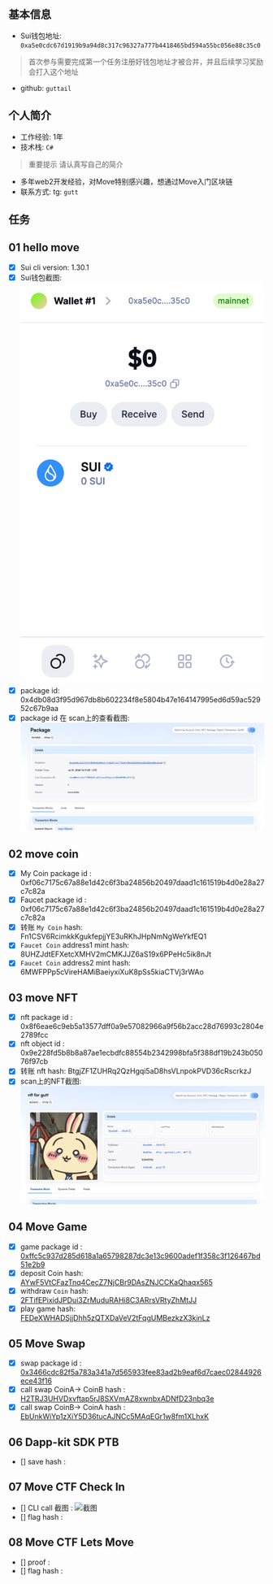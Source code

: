## 基本信息
- Sui钱包地址: `0xa5e0cdc67d1919b9a94d8c317c96327a777b4418465bd594a55bc056e88c35c0`
> 首次参与需要完成第一个任务注册好钱包地址才被合并，并且后续学习奖励会打入这个地址
- github: `guttail`

## 个人简介
- 工作经验: 1年
- 技术栈: `C#`
> 重要提示 请认真写自己的简介
- 多年web2开发经验，对Move特别感兴趣，想通过Move入门区块链
- 联系方式: tg: `gutt` 

## 任务

##   01 hello move  
- [x] Sui cli version: 1.30.1
- [x] Sui钱包截图: ![Sui钱包截图](./notes/0.png)
- [x] package id: 0x4db08d3f95d967db8b602234f8e5804b47e164147995ed6d59ac52952c67b9aa
- [x] package id 在 scan上的查看截图:![Scan截图](./notes/1.png)

##   02 move coin
- [x] My Coin package id :  0xf06c7175c67a88e1d42c6f3ba24856b20497daad1c161519b4d0e28a27c7c82a
- [x] Faucet package id : 0xf06c7175c67a88e1d42c6f3ba24856b20497daad1c161519b4d0e28a27c7c82a
- [x] 转账 `My Coin` hash:  Fn1CSV6RcimkkKgukfepjjYE3uRKhJHpNmNgWeYkfEQ1
- [x] `Faucet Coin` address1 mint hash:  8UHZJdtEFXetcXMHV2mCMKJJZ6aS19x6PPeHc5ik8nJt
- [x] `Faucet Coin` address2 mint hash:  6MWFPPp5cVireHAMiBaeiyxiXuK8pSs5kiaCTVj3rWAo

##   03 move NFT
- [x] nft package id : 0x8f6eae6c9eb5a13577dff0a9e57082966a9f56b2acc28d76993c2804e2789fcc
- [x] nft object id : 0x9e228fd5b8b8a87ae1ecbdfc88554b2342998bfa5f388df19b243b05076f97cb
- [x] 转账 nft  hash: BtgjZF1ZUHRq2QzHgqi5aD8hsVLnpokPVD36cRscrkzJ
- [x] scan上的NFT截图:![Scan截图](./notes/3.png)

##   04 Move Game
- [x] game package id : [0xffc5c937d285d618a1a65798287dc3e13c9600adef1f358c3f126467bd51e2b9](https://testnet.suivision.xyz/package/0xffc5c937d285d618a1a65798287dc3e13c9600adef1f358c3f126467bd51e2b9)
- [x] deposit Coin hash: [AYwF5VtCFazTnq4CecZ7NjCBr9DAsZNJCCKaQhaqx565](https://testnet.suivision.xyz/txblock/AYwF5VtCFazTnq4CecZ7NjCBr9DAsZNJCCKaQhaqx565)
- [x] withdraw `Coin` hash:  [2FTifEPixidJPDui3ZrMuduRAHi8C3ARrsVRtyZhMtJJ](https://testnet.suivision.xyz/txblock/2FTifEPixidJPDui3ZrMuduRAHi8C3ARrsVRtyZhMtJJ)
- [x] play game hash: [FEDeXWHADSjjDhh5zQTXDaVeV2tFqgUMBezkzX3kinLz](https://testnet.suivision.xyz/txblock/FEDeXWHADSjjDhh5zQTXDaVeV2tFqgUMBezkzX3kinLz)

##   05 Move Swap
- [x] swap package id : [0x3466cdc82f5a783a341a7d565933fee83ad2b9eaf6d7caec02844926ece43f16](https://suivision.xyz/package/0x3466cdc82f5a783a341a7d565933fee83ad2b9eaf6d7caec02844926ece43f16)
- [x] call swap CoinA-> CoinB  hash : [H2TRJ3UHVDxvftap5rJ8SXVmAZ8xwnbxADNfD23nbq3e](https://suivision.xyz/txblock/H2TRJ3UHVDxvftap5rJ8SXVmAZ8xwnbxADNfD23nbq3e)
- [x] call swap CoinB-> CoinA  hash : [EbUnkWiYp1zXiY5D36tucAJNCc5MAqEGr1w8fm1XLhxK](https://suivision.xyz/txblock/EbUnkWiYp1zXiY5D36tucAJNCc5MAqEGr1w8fm1XLhxK) 

##   06 Dapp-kit SDK PTB
- [] save hash :

##   07 Move CTF Check In
- [] CLI call 截图 : ![截图](./images/你的图片地址)
- [] flag hash :

##   08 Move CTF Lets Move
- [] proof : 
- [] flag hash :
